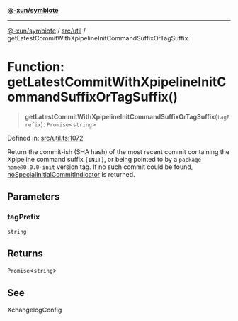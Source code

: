 [**@-xun/symbiote**](../../../README.md)

***

[@-xun/symbiote](../../../README.md) / [src/util](../README.md) / getLatestCommitWithXpipelineInitCommandSuffixOrTagSuffix

# Function: getLatestCommitWithXpipelineInitCommandSuffixOrTagSuffix()

> **getLatestCommitWithXpipelineInitCommandSuffixOrTagSuffix**(`tagPrefix`): `Promise`\<`string`\>

Defined in: [src/util.ts:1072](https://github.com/Xunnamius/symbiote/blob/b0f6e46275dcd7f80ceb92f05b1e0795869afaf6/src/util.ts#L1072)

Return the commit-ish (SHA hash) of the most recent commit containing the
Xpipeline command suffix `[INIT]`, or being pointed to by a
`package-name@0.0.0-init` version tag. If no such commit could be found,
[noSpecialInitialCommitIndicator](../variables/noSpecialInitialCommitIndicator.md) is returned.

## Parameters

### tagPrefix

`string`

## Returns

`Promise`\<`string`\>

## See

XchangelogConfig
